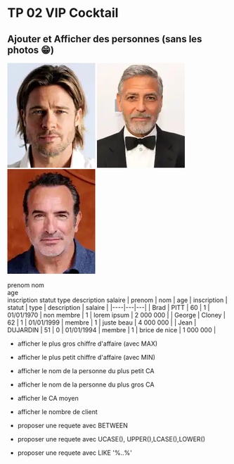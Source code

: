 # TP 02 VIP Cocktail
## Ajouter et Afficher des personnes (sans les photos :grin:)


![brad](../img/03/brad.webp)
![george](../img/03/george.webp)
![jean](../img/03/jean.webp)

 prenom
nom  
age  
inscription
statut
type
description
salaire
| prenom | nom | age | inscription | statut | type | description | salaire |
|----|---|---|
| Brad | PITT | 60 | 1 | 01/01/1970 | non membre | 1 | lorem ipsum | 2 000 000 |
| George | Cloney | 62 | 1 | 01/01/1999 | membre | 1 | juste beau | 4 000 000 |
| Jean | DUJARDIN | 51 | 0 | 01/01/1994 | membre | 1 | brice de nice | 1 000 000 |

- afficher le plus gros chiffre d'affaire (avec MAX)

- afficher le plus petit chiffre d'affaire (avec MIN)

- afficher le nom de la personne du plus petit CA

- afficher le nom de la personne du plus gros CA

- afficher le CA moyen

- afficher le nombre de client

- proposer une requete avec BETWEEN

- proposer une requete avec UCASE(), UPPER(),LCASE(),LOWER()

- proposer une requete avec LIKE '%..%'